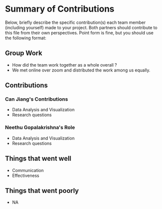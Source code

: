 # Summary of Contributions

Below, briefly describe the specific contribution(s) each team member (including yourself) made to your project. 
Both partners should contribute to this file from their own perspectives.
Point form is fine, but you should use the following format:

## Group Work

- How did the team work together as a whole overall ?
- We met online over zoom and distributed the work among us equally.

## Contributions

### Can Jiang's Contributions

- Data Analysis and Visualization
- Research questions

### Neethu Gopalakrishna's Role

- Data Analysis and Visualization
- Research questions

## Things that went well

- Communication
- Effectiveness

## Things that went poorly

- NA
